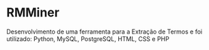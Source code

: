 # RMMiner
Desenvolvimento de uma ferramenta para a Extração de Termos e foi utilizado: Python, MySQL, PostgreSQL, HTML, CSS e PHP
